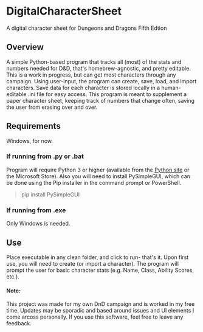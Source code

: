 # DigitalCharacterSheet
A digital character sheet for Dungeons and Dragons Fifth Edtion

## Overview
A simple Python-based program that tracks all (most) of the stats and numbers needed for D&D, that's homebrew-agnostic, and pretty editable. This is a work in progress, but can get most characters through any campaign.
Using user-input, the program can create, save, load, and import characters. Save data for each character is stored locally in a human-editable .ini file for easy access.
This program is meant to supplement a paper character sheet, keeping track of numbers that change often, saving the user from erasing over and over.
## Requirements
Windows, for now.
### If running from .py or .bat
Program will require Python 3 or higher (available from the [Python site](https://www.python.org/downloads/) or the Microsoft Store).
Also you will need to install PySimpleGUI, which can be done using the Pip installer in the command prompt or PowerShell.
> pip install PySimpleGUI
### If running from .exe
Only Windows is needed.

## Use
Place executable in any clean folder, and click to run- that's it.
Upon first use, you will need to create (or import a character). The program will prompt the user for basic character stats (e.g. Name, Class, Ability Scores, etc.).
#### Note:
This project was made for my own DnD campaign and is worked in my free time. Updates may be sporadic and based around issues and UI elements I come arcoss personally. If you use this software, feel free to leave any feedback.
